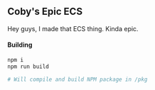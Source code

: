 ## Coby's Epic ECS

Hey guys, I made that ECS thing. Kinda epic.

#### Building
```bash
npm i
npm run build

# Will compile and build NPM package in /pkg
```